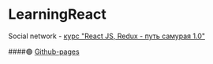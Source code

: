 # LearningReact 

Social network - [курс "React JS, Redux - путь самурая 1.0"](https://www.youtube.com/playlist?list=PLcvhF2Wqh7DNVy1OCUpG3i5lyxyBWhGZ8)

####🟢 [Github-pages]( https://tomiloff.github.io/LearningReact/)
